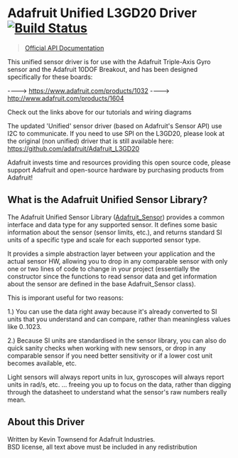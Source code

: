 # Adafruit Unified L3GD20 Driver  [![Build Status](https://travis-ci.org/adafruit/Adafruit_L3GD20_U.svg?branch=master)](https://travis-ci.org/adafruit/Adafruit_L3GD20_U)

> [Official API Documentation](http://adafruit.github.io/Adafruit_L3GD20_U/html/class_adafruit___l3_g_d20___unified.html)

This unified sensor driver is for use with the Adafruit Triple-Axis Gyro sensor and the Adafruit 10DOF Breakout, and has been designed specifically for these boards:

  ----> https://www.adafruit.com/products/1032
  ----> http://www.adafruit.com/products/1604

Check out the links above for our tutorials and wiring diagrams

The updated 'Unified' sensor driver (based on Adafruit's Sensor API) use I2C to communicate.  If you need to use SPI on the L3GD20, please look at the original (non unified) driver that is still available here: https://github.com/adafruit/Adafruit_L3GD20

Adafruit invests time and resources providing this open source code,
please support Adafruit and open-source hardware by purchasing
products from Adafruit!

## What is the Adafruit Unified Sensor Library? ##

The Adafruit Unified Sensor Library ([Adafruit_Sensor](https://github.com/adafruit/Adafruit_Sensor)) provides a common interface and data type for any supported sensor.  It defines some basic information about the sensor (sensor limits, etc.), and returns standard SI units of a specific type and scale for each supported sensor type.

It provides a simple abstraction layer between your application and the actual sensor HW, allowing you to drop in any comparable sensor with only one or two lines of code to change in your project (essentially the constructor since the functions to read sensor data and get information about the sensor are defined in the base Adafruit_Sensor class).

This is imporant useful for two reasons:

1.) You can use the data right away because it's already converted to SI units that you understand and can compare, rather than meaningless values like 0..1023.

2.) Because SI units are standardised in the sensor library, you can also do quick sanity checks when working with new sensors, or drop in any comparable sensor if you need better sensitivity or if a lower cost unit becomes available, etc.

Light sensors will always report units in lux, gyroscopes will always report units in rad/s, etc. ... freeing you up to focus on the data, rather than digging through the datasheet to understand what the sensor's raw numbers really mean.

## About this Driver ##

Written by Kevin Townsend for Adafruit Industries.  
BSD license, all text above must be included in any redistribution

